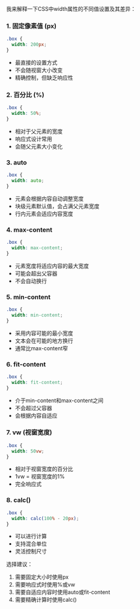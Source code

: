 我来解释一下CSS中width属性的不同值设置及其差异：

### 1. 固定像素值 (px)
```css
.box {
  width: 200px;
}
```
- 最直接的设置方式
- 不会随视窗大小改变
- 精确控制，但缺乏响应性

### 2. 百分比 (%)
```css
.box {
  width: 50%;
}
```
- 相对于父元素的宽度
- 响应式设计常用
- 会随父元素大小变化

### 3. auto
```css
.box {
  width: auto;
}
```
- 元素会根据内容自动调整宽度
- 块级元素默认值，会占满父元素宽度
- 行内元素会适应内容宽度

### 4. max-content
```css
.box {
  width: max-content;
}
```
- 元素宽度将适应内容的最大宽度
- 可能会超出父容器
- 不会自动换行

### 5. min-content
```css
.box {
  width: min-content;
}
```
- 采用内容可能的最小宽度
- 文本会在可能的地方换行
- 通常比max-content窄

### 6. fit-content
```css
.box {
  width: fit-content;
}
```
- 介于min-content和max-content之间
- 不会超过父容器
- 会根据内容自适应

### 7. vw (视窗宽度)
```css
.box {
  width: 50vw;
}
```
- 相对于视窗宽度的百分比
- 1vw = 视窗宽度的1%
- 完全响应式

### 8. calc()
```css
.box {
  width: calc(100% - 20px);
}
```
- 可以进行计算
- 支持混合单位
- 灵活控制尺寸

选择建议：
1. 需要固定大小时使用px
2. 需要响应式时使用%或vw
3. 需要自适应内容时使用auto或fit-content
4. 需要精确计算时使用calc()